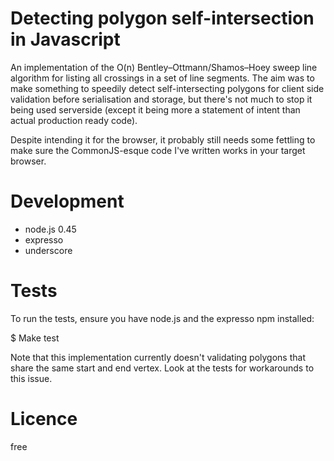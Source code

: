 Detecting polygon self-intersection in Javascript
============================================
An implementation of the O(n) Bentley–Ottmann/Shamos–Hoey sweep line algorithm for listing all crossings in a set of line segments. The aim was to make something to speedily detect self-intersecting polygons for client side validation before serialisation and storage, but there's not much to stop it being used serverside (except it being more a statement of intent than actual production ready code).  

Despite intending it for the browser, it probably still needs some fettling to make sure the CommonJS-esque code I've written works in your target browser.

Development
===========
* node.js 0.45 
* expresso 
* underscore

Tests
======
To run the tests, ensure you have node.js and the expresso npm installed:

$ Make test

Note that this implementation currently doesn't validating polygons that share the same start and end vertex. Look at the tests for workarounds to this issue.


Licence
========
free